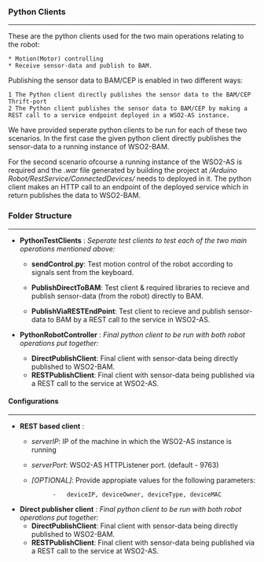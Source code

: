 ### Python Clients
-----------------

These are the python clients used for the two main operations relating to the robot: 

	* Motion(Motor) controlling
    * Receive sensor-data and publish to BAM.

Publishing the sensor data to BAM/CEP is enabled in two different ways:

	1 The Python client directly publishes the sensor data to the BAM/CEP Thrift-port
    2 The Python client publishes the sensor data to BAM/CEP by making a REST call to a service endpoint deployed in a WSO2-AS instance.

We have provided seperate python clients to be run for each of these two scenarios. In the first case the given python client directly publishes the sensor-data to a running instance of WSO2-BAM.

For the second scenario ofcourse a running instance of the WSO2-AS is required and the *.war* file generated by building the project at */Arduino Robot/RestService/ConnectedDevices/* needs to deployed in it. The python client makes an HTTP call to an endpoint of the deployed service which in return publishes the data to WSO2-BAM.


### Folder Structure
-----------------
* **PythonTestClients** : *Seperate test clients to test each of the two main operations mentioned above:*
	- **sendControl.py**: Test motion control of the robot according to signals sent from the keyboard.
    
	- **PublishDirectToBAM**: Test client & required libraries to recieve and publish sensor-data (from the robot) directly to BAM.
    
    - **PublishViaRESTEndPoint**: Test client to recieve and publish sensor-data to BAM by a REST call to the service in WSO2-AS.
    
* **PythonRobotController** : *Final python client to be run with both robot operations put together:*
	- **DirectPublishClient**: Final client with sensor-data being directly published to WSO2-BAM.
    - **RESTPublishClient**: Final client with sensor-data being published via a REST call to the service at WSO2-AS.
    

#### Configurations
-----------------
* **REST based client** : 
	- *serverIP*: IP of the machine in which the WSO2-AS instance is running  
    
	- *serverPort*: WSO2-AS HTTPListener port. (default - 9763)
    - *[OPTIONAL]*: Provide appropiate values for the following parameters:
    
    			-	deviceIP, deviceOwner, deviceType, deviceMAC
    
* **Direct publisher client** : *Final python client to be run with both robot operations put together:*
	- **DirectPublishClient**: Final client with sensor-data being directly published to WSO2-BAM.
    - **RESTPublishClient**: Final client with sensor-data being published via a REST call to the service at WSO2-AS.


        


